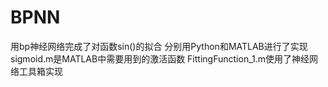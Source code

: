 # BPNN
用bp神经网络完成了对函数sin()的拟合
分别用Python和MATLAB进行了实现
sigmoid.m是MATLAB中需要用到的激活函数
FittingFunction_1.m使用了神经网络工具箱实现
